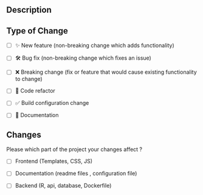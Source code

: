 <!--
  Thanks for contributing to molevolvr2.0

  Provide a description of your changes below and a general summary in the title

  Please look at the following checklist to ensure that your PR can be accepted quickly:
-->

## Description

<!--- Describe your changes in detail -->

## Type of Change

<!--- Put an `x` in all the boxes that apply: -->

- [ ] ✨ New feature (non-breaking change which adds functionality)
- [ ] 🛠️ Bug fix (non-breaking change which fixes an issue)
- [ ] ❌ Breaking change (fix or feature that would cause existing functionality to change)
- [ ] 🧹 Code refactor
- [ ] ✅ Build configuration change
- [ ] 📝 Documentation


## Changes

<!--- Put an `x` in all the boxes that apply: -->

Please which part of the project your changes affect ?

- [ ] Frontend (Templates, CSS, JS)
- [ ] Documentation (readme files , configuration file)
- [ ] Backend (R, api, database, Dockerfile)


